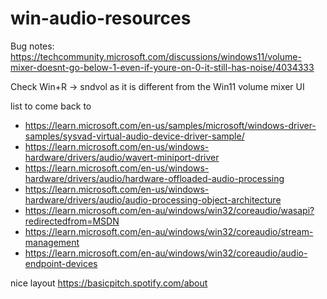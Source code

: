 # win-audio-resources

Bug notes:
https://techcommunity.microsoft.com/discussions/windows11/volume-mixer-doesnt-go-below-1-even-if-youre-on-0-it-still-has-noise/4034333

Check Win+R -> sndvol as it is different from the Win11 volume mixer UI



list to come back to

- https://learn.microsoft.com/en-us/samples/microsoft/windows-driver-samples/sysvad-virtual-audio-device-driver-sample/
- https://learn.microsoft.com/en-us/windows-hardware/drivers/audio/wavert-miniport-driver
- https://learn.microsoft.com/en-us/windows-hardware/drivers/audio/hardware-offloaded-audio-processing
- https://learn.microsoft.com/en-us/windows-hardware/drivers/audio/audio-processing-object-architecture
- https://learn.microsoft.com/en-au/windows/win32/coreaudio/wasapi?redirectedfrom=MSDN
- https://learn.microsoft.com/en-au/windows/win32/coreaudio/stream-management
- https://learn.microsoft.com/en-au/windows/win32/coreaudio/audio-endpoint-devices


nice layout https://basicpitch.spotify.com/about
